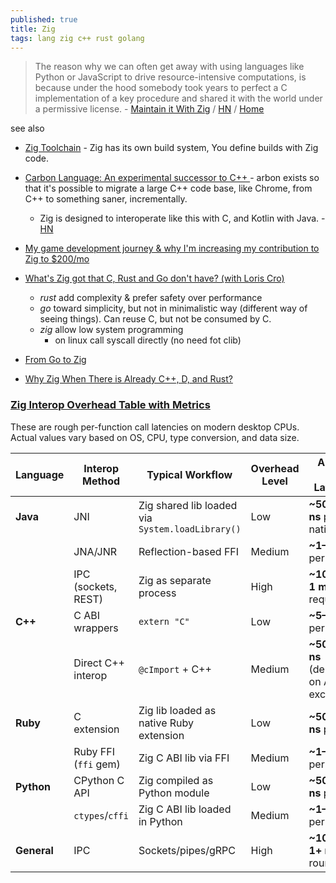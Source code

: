```yaml
---
published: true
title: Zig
tags: lang zig c++ rust golang
---
```

> The reason why we can often get away with using languages like Python or JavaScript to drive resource-intensive computations, is because under the hood somebody took years to perfect a C implementation of a key procedure and shared it with the world under a permissive license. - [Maintain it With Zig](https://kristoff.it/blog/maintain-it-with-zig/) / [HN](https://news.ycombinator.com/item?id=28458713) / [Home](https://ziglang.org/)

<link rel="shortcut icon" href="https://ziglang.org/favicon.svg" type="image/svg+xml" />

see also
- [Zig Toolchain](https://chatgpt.com/share/67ff49b0-cec4-800d-8904-56ee3ca04725) - Zig has its own build system, You define builds with Zig code.
- [	Carbon Language: An experimental successor to C++ ](https://news.ycombinator.com/item?id=44745984) - arbon exists so that it's possible to migrate a large C++ code base, like Chrome, from C++ to something saner, incrementally.
  - Zig is designed to interoperate like this with C, and Kotlin with Java. - [HN](https://news.ycombinator.com/item?id=44750232)

- [My game development journey & why I'm increasing my contribution to Zig to $200/mo](https://devlog.hexops.com/2021/increasing-my-contribution-to-zig-to-200-a-month/)
- [What's Zig got that C, Rust and Go don't have? (with Loris Cro)](https://www.youtube.com/watch?v=5_oqWE9otaE)
	- _rust_ add complexity & prefer safety over performance
    - _go_ toward simplicity, but not in minimalistic way (different way of seeing things). Can reuse C, but not be consumed by C.
    - _zig_ allow low system programming
		- on linux call syscall directly (no need fot clib)
- [From Go to Zig](https://c7.se/from-go-to-zig/)
- [Why Zig When There is Already C++, D, and Rust?](https://ziglang.org/learn/why_zig_rust_d_cpp/)


### [Zig Interop Overhead Table with Metrics](https://chatgpt.com/share/689cc4f9-5050-800d-a14e-79307fbbcfd6)

These are rough per-function call latencies on modern desktop CPUs. Actual values vary based on OS, CPU, type conversion, and data size.

| Language    | Interop Method       | Typical Workflow                                 | Overhead Level | Approx. Call Latency\*                       |
| ----------- | -------------------- | ------------------------------------------------ | -------------- | -------------------------------------------- |
| **Java**    | JNI                  | Zig shared lib loaded via `System.loadLibrary()` | Low            | **\~50–200 ns** per native call              |
|             | JNA/JNR              | Reflection-based FFI                             | Medium         | **\~1–5 µs** per call                        |
|             | IPC (sockets, REST)  | Zig as separate process                          | High           | **\~100 µs – 1 ms** per request              |
| **C++**     | C ABI wrappers       | `extern "C"`                                     | Low            | **\~5–50 ns** per call                       |
|             | Direct C++ interop   | `@cImport` + C++                                 | Medium         | **\~50–200 ns** (depends on ABI, exceptions) |
| **Ruby**    | C extension          | Zig lib loaded as native Ruby extension          | Low            | **\~50–200 ns** per call                     |
|             | Ruby FFI (`ffi` gem) | Zig C ABI lib via FFI                            | Medium         | **\~1–5 µs** per call                        |
| **Python**  | CPython C API        | Zig compiled as Python module                    | Low            | **\~50–200 ns** per call                     |
|             | `ctypes`/`cffi`      | Zig C ABI lib loaded in Python                   | Medium         | **\~1–10 µs** per call                       |
| **General** | IPC                  | Sockets/pipes/gRPC                               | High           | **\~100 µs – 1+ ms** per round-trip          |
